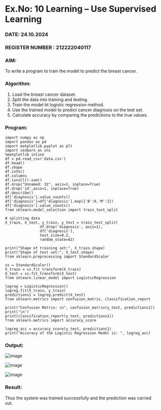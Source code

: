 # Ex.No: 10 Learning – Use Supervised Learning  
### DATE: 24.10.2024                                                                           
### REGISTER NUMBER : 212222040117
### AIM: 
To write a program to train the model to predict the breast cancer.
###  Algorithm:

1. Load the breast cancer dataset.
2. Split the data into training and testing.
3. Train the model bt logistic regression method.
4. Use the trained model to predict cancer diagnosis on the test set.
5. Calculate accuracy by comparing the predictions to the true values.

### Program:
```
import numpy as np
import pandas as pd 
import matplotlib.pyplot as plt 
import seaborn as sns
%matplotlib inline
df = pd.read_csv('data.csv')
df.head()
df.shape
df.info()
df.columns
df.isnull().sum()
df.drop("Unnamed: 32", axis=1, inplace=True)
df.drop('id',axis=1, inplace=True)
df.describe()
df['diagnosis'].value_counts()
df['diagnosis']=df['diagnosis'].map({'B':0,'M':1})
df['diagnosis'].value_counts()
from sklearn.model_selection import train_test_split

# splitting data
X_train, X_test, y_train, y_test = train_test_split(
                df.drop('diagnosis', axis=1),
                df['diagnosis'],
                test_size=0.2,
                random_state=42)

print("Shape of training set:", X_train.shape)
print("Shape of test set:", X_test.shape)
from sklearn.preprocessing import StandardScaler

ss = StandardScaler()
X_train = ss.fit_transform(X_train)
X_test = ss.fit_transform(X_test)
from sklearn.linear_model import LogisticRegression

logreg = LogisticRegression()
logreg.fit(X_train, y_train)
predictions1 = logreg.predict(X_test)
from sklearn.metrics import confusion_matrix, classification_report

print("Confusion Matrix: \n", confusion_matrix(y_test, predictions1))
print('\n')
print(classification_report(y_test, predictions1))
from sklearn.metrics import accuracy_score

logreg_acc = accuracy_score(y_test, predictions1)
print("Accuracy of the Logistic Regression Model is: ", logreg_acc)
```

### Output:

![image](https://github.com/user-attachments/assets/96a858ca-02d9-4a24-8c20-cbc8758a9748)

![image](https://github.com/user-attachments/assets/6044d1d5-9a77-4832-91d4-95b25d085e17)

![image](https://github.com/user-attachments/assets/9b30c68f-65c5-4b37-a40d-24d735206108)


### Result:
Thus the system was trained successfully and the prediction was carried out.
